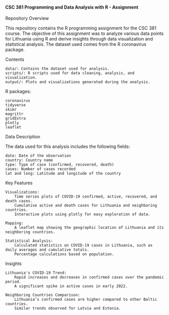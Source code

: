 #### CSC 381 Programming and Data Analysis with R - Assignment ####

Repository Overview

This repository contains the R programming assignment for the CSC 381 course. The objective of this assignment was to analyze various data points for Lithuania using R and derive insights through data visualization and statistical analysis. The dataset used comes from the R coronavirus package.

Contents

    data/: Contains the dataset used for analysis.
    scripts/: R scripts used for data cleaning, analysis, and visualization.
    output/: Plots and visualizations generated during the analysis.

R packages:

    coronavirus
    tidyverse
    skimr
    magrittr
    gridExtra
    plotly
    leaflet

Data Description

The data used for this analysis includes the following fields:

    date: Date of the observation
    country: Country name
    type: Type of case (confirmed, recovered, death)
    cases: Number of cases recorded
    lat and long: Latitude and longitude of the country

Key Features

    Visualizations:
        Time series plots of COVID-19 confirmed, active, recovered, and death cases.
        Cumulative active and death cases for Lithuania and neighboring countries.
        Interactive plots using plotly for easy exploration of data.

    Mapping:
        A leaflet map showing the geographic location of Lithuania and its neighboring countries.

    Statistical Analysis:
        Calculated statistics on COVID-19 cases in Lithuania, such as daily averages and cumulative totals.
        Percentage calculations based on population.

Insights

    Lithuania's COVID-19 Trend:
        Rapid increases and decreases in confirmed cases over the pandemic period.
        A significant spike in active cases in early 2022.

    Neighboring Countries Comparison:
        Lithuania’s confirmed cases are higher compared to other Baltic countries.
        Similar trends observed for Latvia and Estonia.

